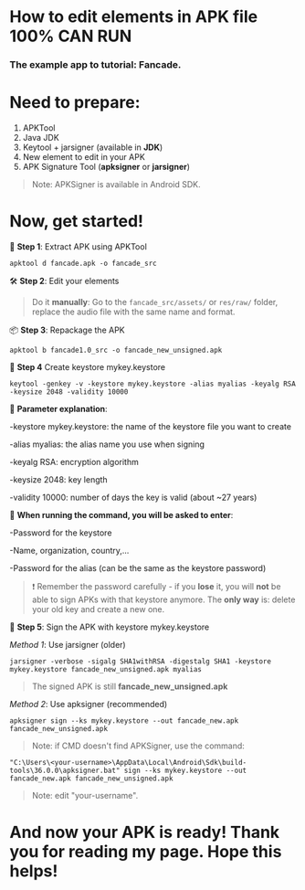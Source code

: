 # How to edit elements in APK file 100% CAN RUN
### The example app to tutorial: Fancade.
# Need to prepare:
1. APKTool
2. Java JDK
3. Keytool + jarsigner (available in **JDK**)
4. New element to edit in your APK
5. APK Signature Tool (**apksigner** or **jarsigner**)
> Note: APKSigner is available in Android SDK.
# Now, get started!
🧩 **Step 1**: Extract APK using APKTool


``` 
apktool d fancade.apk -o fancade_src
 ```


🛠 **Step 2**: Edit your elements


> Do it **manually**: Go to the `fancade_src/assets/` or `res/raw/` folder, replace the audio file with the same name and format.


📦 **Step 3**: Repackage the APK


```
apktool b fancade1.0_src -o fancade_new_unsigned.apk
```


🔐 **Step 4** Create keystore mykey.keystore


``` 
keytool -genkey -v -keystore mykey.keystore -alias myalias -keyalg RSA -keysize 2048 -validity 10000
```


📌 **Parameter explanation**:


-keystore mykey.keystore: the name of the keystore file you want to create


-alias myalias: the alias name you use when signing


-keyalg RSA: encryption algorithm


-keysize 2048: key length


-validity 10000: number of days the key is valid (about ~27 years)


📝 **When running the command, you will be asked to enter**:


-Password for the keystore


-Name, organization, country,...


-Password for the alias (can be the same as the keystore password)


>❗ Remember the password carefully - if you **lose** it, you will **not** be able to sign APKs with that keystore anymore. The **only way** is: delete your old key and create a new one.


🔐 **Step 5**: Sign the APK with keystore mykey.keystore


*Method 1*: Use jarsigner (older)


```
jarsigner -verbose -sigalg SHA1withRSA -digestalg SHA1 -keystore mykey.keystore fancade_new_unsigned.apk myalias
```


> The signed APK is still **fancade_new_unsigned.apk**


*Method 2*: Use apksigner (recommended)


``` 
apksigner sign --ks mykey.keystore --out fancade_new.apk fancade_new_unsigned.apk
 ```


> Note: if CMD doesn't find APKSigner, use the command:


``` 
"C:\Users\<your-username>\AppData\Local\Android\Sdk\build-tools\36.0.0\apksigner.bat" sign --ks mykey.keystore --out fancade_new.apk fancade_new_unsigned.apk
```


> Note: edit "your-username".


# And now your APK is ready! Thank you for reading my page. Hope this helps!
